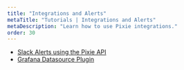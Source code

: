 ```yaml
---
title: "Integrations and Alerts"
metaTitle: "Tutorials | Integrations and Alerts"
metaDescription: "Learn how to use Pixie integrations."
order: 30
---
```


- [Slack Alerts using the Pixie API](/tutorials/integrations/slackbot-alert)
- [Grafana Datasource Plugin](/tutorials/integrations/grafana)
